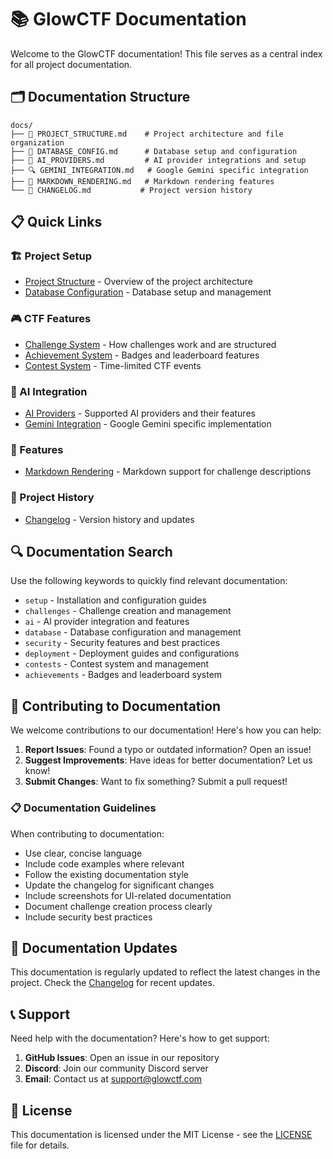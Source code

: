# 📚 GlowCTF Documentation

Welcome to the GlowCTF documentation! This file serves as a central index for all project documentation.

## 🗂️ Documentation Structure

```
docs/
├── 📁 PROJECT_STRUCTURE.md    # Project architecture and file organization
├── 💾 DATABASE_CONFIG.md      # Database setup and configuration
├── 🤖 AI_PROVIDERS.md         # AI provider integrations and setup
├── 🔍 GEMINI_INTEGRATION.md   # Google Gemini specific integration
├── 📝 MARKDOWN_RENDERING.md   # Markdown rendering features
└── 📜 CHANGELOG.md           # Project version history
```

## 📋 Quick Links

### 🏗️ Project Setup
- [Project Structure](./docs/PROJECT_STRUCTURE.md) - Overview of the project architecture
- [Database Configuration](./docs/DATABASE_CONFIG.md) - Database setup and management

### 🎮 CTF Features
- [Challenge System](./docs/CHALLENGE_SYSTEM.md) - How challenges work and are structured
- [Achievement System](./docs/ACHIEVEMENT_SYSTEM.md) - Badges and leaderboard features
- [Contest System](./docs/CONTEST_SYSTEM.md) - Time-limited CTF events

### 🤖 AI Integration
- [AI Providers](./docs/AI_PROVIDERS.md) - Supported AI providers and their features
- [Gemini Integration](./docs/GEMINI_INTEGRATION.md) - Google Gemini specific implementation

### 🎨 Features
- [Markdown Rendering](./docs/MARKDOWN_RENDERING.md) - Markdown support for challenge descriptions

### 📜 Project History
- [Changelog](./docs/CHANGELOG.md) - Version history and updates

## 🔍 Documentation Search

Use the following keywords to quickly find relevant documentation:

- `setup` - Installation and configuration guides
- `challenges` - Challenge creation and management
- `ai` - AI provider integration and features
- `database` - Database configuration and management
- `security` - Security features and best practices
- `deployment` - Deployment guides and configurations
- `contests` - Contest system and management
- `achievements` - Badges and leaderboard system

## 📝 Contributing to Documentation

We welcome contributions to our documentation! Here's how you can help:

1. **Report Issues**: Found a typo or outdated information? Open an issue!
2. **Suggest Improvements**: Have ideas for better documentation? Let us know!
3. **Submit Changes**: Want to fix something? Submit a pull request!

### 📋 Documentation Guidelines

When contributing to documentation:

- Use clear, concise language
- Include code examples where relevant
- Follow the existing documentation style
- Update the changelog for significant changes
- Include screenshots for UI-related documentation
- Document challenge creation process clearly
- Include security best practices

## 🔄 Documentation Updates

This documentation is regularly updated to reflect the latest changes in the project. Check the [Changelog](./docs/CHANGELOG.md) for recent updates.

## 📞 Support

Need help with the documentation? Here's how to get support:

1. **GitHub Issues**: Open an issue in our repository
2. **Discord**: Join our community Discord server
3. **Email**: Contact us at support@glowctf.com

## 📄 License

This documentation is licensed under the MIT License - see the [LICENSE](../LICENSE) file for details. 